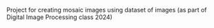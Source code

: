 Project for creating mosaic images using dataset of images (as part of Digital Image Processing class 2024)
